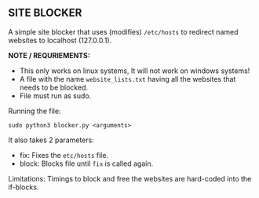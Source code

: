 ## SITE BLOCKER

A simple site blocker that uses (modifies) `/etc/hosts` to redirect named websites to localhost (127.0.0.1).

**NOTE / REQURIEMENTS:** 
 - This only works on linux systems, It will not work on windows systems!
 - A file with the name `website_lists.txt` having all the websites that needs to be blocked.
 - File must run as sudo.

Running the file:
```python3
sudo python3 blocker.py <arguments>
```
It also takes 2 parameters: 
 - fix: Fixes the `etc/hosts` file.
 - block: Blocks file until `fix` is called again.


Limitations: Timings to block and free the websites are hard-coded into the if-blocks.